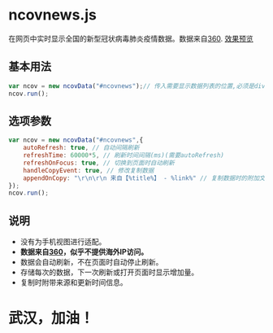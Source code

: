 # ncovnews.js
在网页中实时显示全国的新型冠状病毒肺炎疫情数据。数据来自[360](https://arena.360.cn/docs/wuhan_pneumonia/).
[效果预览](https://blog.ckylin.site/talks/wuhanlinks.md)

## 基本用法

```javascript
var ncov = new ncovData("#ncovnews");// 传入需要显示数据列表的位置,必须是div元素。
ncov.run();
```

## 选项参数

```javascript
var ncov = new ncovData("#ncovnews",{
	autoRefresh: true, // 自动间隔刷新
	refreshTime: 60000*5, // 刷新时间间隔(ms)(需要autoRefresh)
	refreshOnFocus: true, // 切换到页面时自动刷新
	handleCopyEvent: true, // 修改复制数据
	appendOnCopy: "\r\n\r\n 来自【%title%】 - %link%" // 复制数据时的附加文本(需要handleCopyEvent)
});
ncov.run();
```

## 说明

* 没有为手机视图进行适配。
* **数据来自[360](https://arena.360.cn/docs/wuhan_pneumonia/)，似乎不提供海外IP访问。**
* 数据会自动刷新，不在页面时自动停止刷新。
* 存储每次的数据，下一次刷新或打开页面时显示增加量。
* 复制时附带来源和更新时间信息。

<h1><cneter>武汉，加油！</center></h1>
